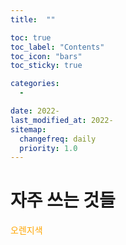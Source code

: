 ```yaml
---
title:  ""

toc: true
toc_label: "Contents"
toc_icon: "bars"
toc_sticky: true

categories:
  - 

date: 2022-
last_modified_at: 2022-
sitemap:
  changefreq: daily
  priority: 1.0
---
```


# 자주 쓰는 것들

<span style="color:orange"> 오렌지색 </span>

<br/>

